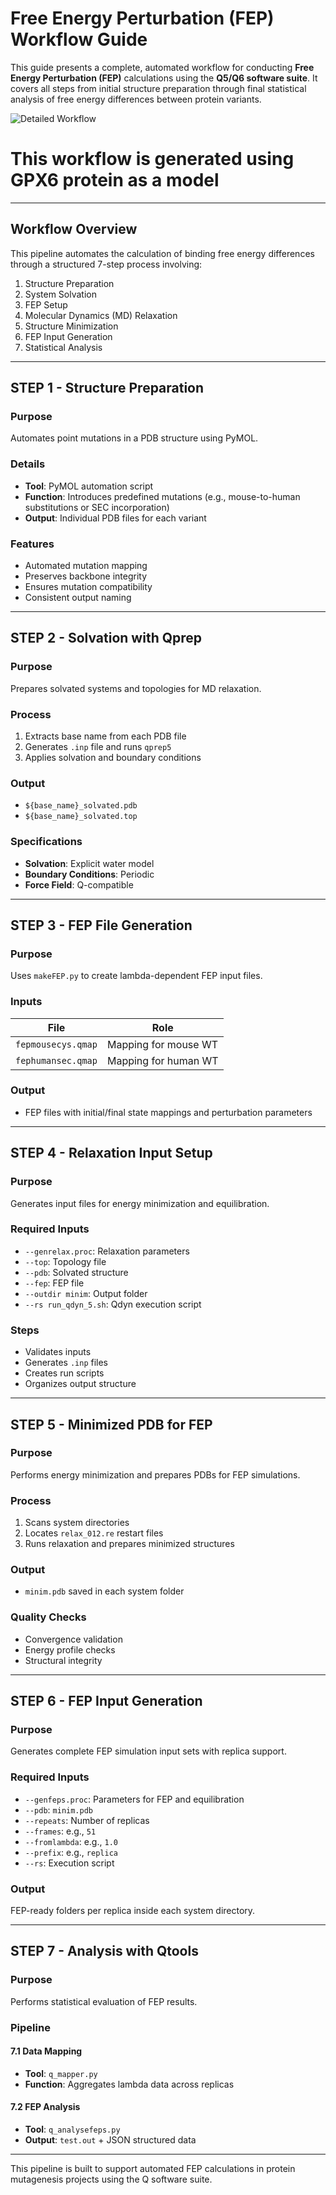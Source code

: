 # Free Energy Perturbation (FEP) Workflow Guide

This guide presents a complete, automated workflow for conducting **Free Energy Perturbation (FEP)** calculations using the **Q5/Q6 software suite**. It covers all steps from initial structure preparation through final statistical analysis of free energy differences between protein variants.

![Detailed Workflow](https://raw.githubusercontent.com/ND7996/GPX6/main/analysis/figures/detailed_workflow.drawio.png)

# This workflow is generated using GPX6 protein as a model 
---

##  Workflow Overview

This pipeline automates the calculation of binding free energy differences through a structured 7-step process involving:

1. Structure Preparation
2. System Solvation
3. FEP Setup
4. Molecular Dynamics (MD) Relaxation
5. Structure Minimization
6. FEP Input Generation
7. Statistical Analysis

---

##  STEP 1 - Structure Preparation

### Purpose
Automates point mutations in a PDB structure using PyMOL.

### Details
- **Tool**: PyMOL automation script
- **Function**: Introduces predefined mutations (e.g., mouse-to-human substitutions or SEC incorporation)
- **Output**: Individual PDB files for each variant

###  Features
- Automated mutation mapping
- Preserves backbone integrity
- Ensures mutation compatibility
- Consistent output naming

---

##  STEP 2 - Solvation with Qprep

###  Purpose
Prepares solvated systems and topologies for MD relaxation.

###  Process
1. Extracts base name from each PDB file
2. Generates `.inp` file and runs `qprep5`
3. Applies solvation and boundary conditions

###  Output
- `${base_name}_solvated.pdb`
- `${base_name}_solvated.top`

###  Specifications
- **Solvation**: Explicit water model
- **Boundary Conditions**: Periodic
- **Force Field**: Q-compatible

---

##  STEP 3 - FEP File Generation

###  Purpose
Uses `makeFEP.py` to create lambda-dependent FEP input files.

###  Inputs
| File | Role |
|------|------|
| `fepmousecys.qmap` | Mapping for mouse WT |
| `fephumansec.qmap` | Mapping for human WT |

###  Output
- FEP files with initial/final state mappings and perturbation parameters

---

##  STEP 4 - Relaxation Input Setup

###  Purpose
Generates input files for energy minimization and equilibration.

###  Required Inputs
- `--genrelax.proc`: Relaxation parameters
- `--top`: Topology file
- `--pdb`: Solvated structure
- `--fep`: FEP file
- `--outdir minim`: Output folder
- `--rs run_qdyn_5.sh`: Qdyn execution script

###  Steps
- Validates inputs
- Generates `.inp` files
- Creates run scripts
- Organizes output structure

---

##  STEP 5 - Minimized PDB for FEP

###  Purpose
Performs energy minimization and prepares PDBs for FEP simulations.

### Process
1. Scans system directories
2. Locates `relax_012.re` restart files
3. Runs relaxation and prepares minimized structures

###  Output
- `minim.pdb` saved in each system folder

###  Quality Checks
- Convergence validation
- Energy profile checks
- Structural integrity

---

## STEP 6 - FEP Input Generation

### Purpose
Generates complete FEP simulation input sets with replica support.

### Required Inputs
- `--genfeps.proc`: Parameters for FEP and equilibration
- `--pdb`: `minim.pdb`
- `--repeats`: Number of replicas
- `--frames`: e.g., `51`
- `--fromlambda`: e.g., `1.0`
- `--prefix`: e.g., `replica`
- `--rs`: Execution script

### Output
FEP-ready folders per replica inside each system directory.

---

## STEP 7 - Analysis with Qtools

### Purpose
Performs statistical evaluation of FEP results.

### Pipeline

#### 7.1 Data Mapping
- **Tool**: `q_mapper.py`
- **Function**: Aggregates lambda data across replicas

#### 7.2 FEP Analysis
- **Tool**: `q_analysefeps.py`
- **Output**: `test.out` + JSON structured data

---

This pipeline is built to support automated FEP calculations in protein mutagenesis projects using the Q software suite.

